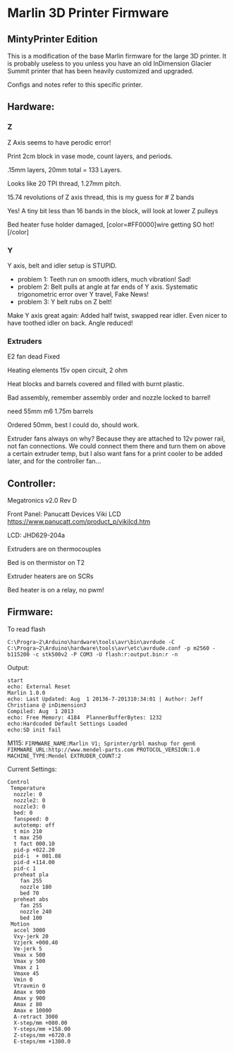 # Marlin 3D Printer Firmware

## MintyPrinter Edition

This is a modification of the base Marlin firmware for the large 3D printer.
It is probably useless to you unless you have an old InDimension Glacier Summit printer that has been heavily customized and upgraded.

Configs and notes refer to this specific printer.

## Hardware:

### Z
Z Axis seems to have perodic error!

Print 2cm block in vase mode, count layers, and periods.

.15mm layers, 20mm total = 133 Layers.

Looks like 20 TPI thread, 1.27mm pitch.

15.74 revolutions of Z axis thread, this is my guess for # Z bands

Yes! A tiny bit less than 16 bands in the block, will look at lower Z pulleys

Bed heater fuse holder damaged, [color=#FF0000]wire getting SO hot! [/color]

### Y
Y axis, belt and idler setup is STUPID.

* problem 1: Teeth run on smooth idlers, much vibration! Sad!
* problem 2: Belt pulls at angle at far ends of Y axis. Systematic trigonometric error over Y travel, Fake News!
* problem 3: Y belt rubs on Z belt!

Make Y axis great again: Added half twist, swapped rear idler. Even nicer to have toothed idler on back. Angle reduced!

### Extruders

E2 fan dead Fixed

Heating elements 15v open circuit, 2 ohm

Heat blocks and barrels covered and filled with burnt plastic.

Bad assembly, remember assembly order and nozzle locked to barrel!

need 55mm m6 1.75m barrels

Ordered 50mm, best I could do, should work.

Extruder fans always on why? Because they are attached to 12v power rail, not fan connections.
We could connect them there and turn them on above a certain extruder temp, but I also want fans for a print cooler to be added later, and for the controller fan...

## Controller:

Megatronics v2.0 Rev D

Front Panel: Panucatt Devices Viki LCD https://www.panucatt.com/product_p/vikilcd.htm

LCD: JHD629-204a

Extruders are on thermocouples

Bed is on thermistor on T2

Extruder heaters are on SCRs

Bed heater is on a relay, no pwm!

## Firmware:

To read flash

`C:\Progra~2\Arduino\hardware\tools\avr\bin\avrdude -C C:\Progra~2\Arduino\hardware\tools\avr\etc\avrdude.conf -p m2560 -b115200 -c stk500v2 -P COM3 -U flash:r:output.bin:r -n`


Output:

```
start
echo: External Reset
Marlin 1.0.0
echo: Last Updated: Aug  1 20136-7-201310:34:01 | Author: Jeff Christiana @ inDimension3
Compiled: Aug  1 2013
echo: Free Memory: 4184  PlannerBufferBytes: 1232
echo:Hardcoded Default Settings Loaded
echo:SD init fail
```

M115:
`FIRMWARE_NAME:Marlin V1; Sprinter/grbl mashup for gen6 FIRMWARE_URL:http://www.mendel-parts.com PROTOCOL_VERSION:1.0 MACHINE_TYPE:Mendel EXTRUDER_COUNT:2`

Current Settings:
```
Control
 Temperature
  nozzle: 0
  nozzle2: 0
  nozzle3: 0
  bed: 0
  fanspeed: 0
  autotemp: off
  t min 210
  t max 250
  t fact 000.10
  pid-p +022.20
  pid-i  + 001.08
  pid-d +114.00
  pid-c 1
  preheat pla
    fan 255
    nozzle 180
    bed 70
  preheat abs
    fan 255
    nozzle 240
    bed 100
 Motion
  accel 3000
  Vxy-jerk 20
  Vzjerk +000.40
  Ve-jerk 5
  Vmax x 500
  Vmax y 500
  Vmax z 1
  Vmaxe 45
  Vmin 0
  Vtravmin 0
  Amax x 900
  Amax y 900
  Amax z 80
  Amax e 10000
  A-retract 3000
  X-step/mm +080.00
  Y-steps/mm +158.00
  Z-steps/mm +6720.0
  E-steps/mm +1380.0
```
